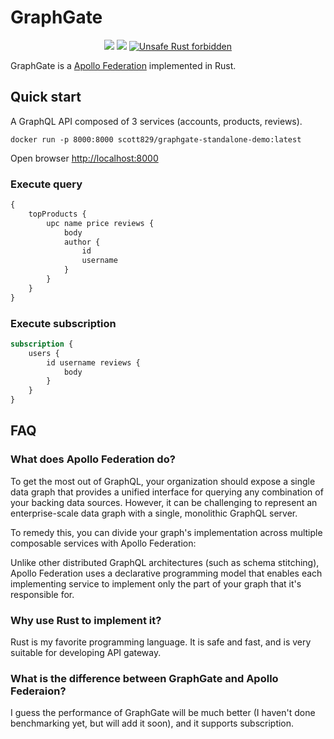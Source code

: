 # GraphGate

<div align="center">
  <!-- CI -->
  <img src="https://github.com/async-graphql/graphgate/workflows/CI/badge.svg" />
  <!-- codecov -->
  <img src="https://codecov.io/gh/async-graphql/graphgate/branch/master/graph/badge.svg" />
  <a href="https://github.com/rust-secure-code/safety-dance/">
    <img src="https://img.shields.io/badge/unsafe-forbidden-success.svg?style=flat-square"
      alt="Unsafe Rust forbidden" />
  </a>
</div>

GraphGate is a [Apollo Federation](https://www.apollographql.com/apollo-federation) implemented in Rust.

## Quick start

A GraphQL API composed of 3 services (accounts, products, reviews).

```shell
docker run -p 8000:8000 scott829/graphgate-standalone-demo:latest
```

Open browser [http://localhost:8000](http://localhost:8000)

### Execute query

```graphql
{
    topProducts {
        upc name price reviews {
            body
            author {
                id
                username
            }
        } 
    }
}
```

### Execute subscription

```graphql
subscription {
    users {
        id username reviews {
            body
        }
    }
}
```

## FAQ

### What does Apollo Federation do?

To get the most out of GraphQL, your organization should expose a single data graph that provides a unified interface for querying any combination of your backing data sources. However, it can be challenging to represent an enterprise-scale data graph with a single, monolithic GraphQL server.

To remedy this, you can divide your graph's implementation across multiple composable services with Apollo Federation:

Unlike other distributed GraphQL architectures (such as schema stitching), Apollo Federation uses a declarative programming model that enables each implementing service to implement only the part of your graph that it's responsible for.

### Why use Rust to implement it?

Rust is my favorite programming language. It is safe and fast, and is very suitable for developing API gateway.

### What is the difference between GraphGate and Apollo Federaion?

I guess the performance of GraphGate will be much better (I haven't done benchmarking yet, but will add it soon), and it supports subscription.
